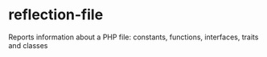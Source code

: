 # reflection-file
Reports information about a PHP file: constants, functions, interfaces, traits and classes
